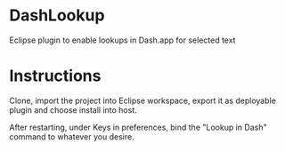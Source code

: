 DashLookup
==========

Eclipse plugin to enable lookups in Dash.app for selected text

# Instructions

Clone, import the project into Eclipse workspace, export it as deployable plugin and choose install into host.

After restarting, under Keys in preferences, bind the "Lookup in Dash" command to whatever you desire.
